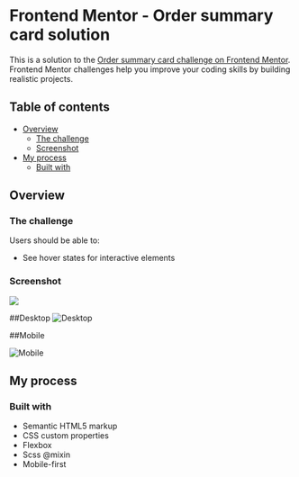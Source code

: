 # Frontend Mentor - Order summary card solution

This is a solution to the [Order summary card challenge on Frontend Mentor](https://www.frontendmentor.io/challenges/order-summary-component-QlPmajDUj). Frontend Mentor challenges help you improve your coding skills by building realistic projects. 

## Table of contents

- [Overview](#overview)
  - [The challenge](#the-challenge)
  - [Screenshot](#screenshot)
- [My process](#my-process)
  - [Built with](#built-with)


## Overview

### The challenge

Users should be able to:

- See hover states for interactive elements

### Screenshot

![](./screenshot.jpg)

##Desktop
![Desktop](/Sreenshot/Desktop-screenshot.png)


##Mobile

![Mobile](/Sreenshot/Mobile-screenshot.png)


## My process

### Built with

- Semantic HTML5 markup
- CSS custom properties
- Flexbox
- Scss @mixin
- Mobile-first 
